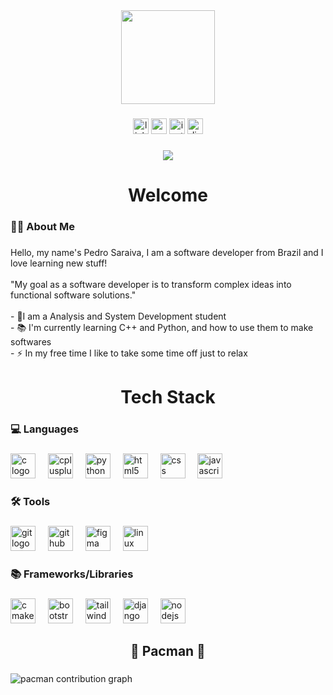 <div align="center">
  <img height="150" src="https://media0.giphy.com/media/v1.Y2lkPTc5MGI3NjExYTd3YjF4ajQxMmlnemJ3MTcwN29mNjNqdnh6eTVrdGw1dXhmdmE1NCZlcD12MV9pbnRlcm5hbF9naWZfYnlfaWQmY3Q9cw/tDvEk3GD2ozbFJlRU4/giphy.gif"  />
</div>

###

<div align="center">
  <a href="https://www.linkedin.com/in/pedro-gs"><img src="https://img.shields.io/static/v1?message=LinkedIn&logo=linkedin&label=&color=0077B5&logoColor=white&labelColor=&style=for-the-badge" height="25" alt="linkedin logo"  /></a>
  <a href="mailto:pedro.gs.061@gmail.com"><img src="https://img.shields.io/static/v1?message=Gmail&logo=gmail&label=&color=D14836&logoColor=white&labelColor=&style=for-the-badge" height="25" alt="gmail logo"  /></a>
  <a href="https://www.instagram.com/peupx_"><img src="https://img.shields.io/static/v1?message=Instagram&logo=instagram&label=&color=E4405F&logoColor=white&labelColor=&style=for-the-badge" height="25" alt="instagram logo"  /></a>
  <a href="https://discordapp.com/users/558671345110745108"><img src="https://img.shields.io/static/v1?message=Discord&logo=discord&label=&color=7289DA&logoColor=white&labelColor=&style=for-the-badge" height="25" alt="discord logo"  /></a>
</div>

###

<div align="center">
  <img src="https://visitor-badge.laobi.icu/badge?page_id=Peupx.Peupx&"  />
</div>

###

<h1 align="center">Welcome</h1>

###

<h3 align="left">👩‍💻 About Me</h3>

###

<p align="left">Hello, my name's Pedro Saraiva, I am a software developer from Brazil and I love learning new stuff!<br><br>"My goal as a software developer is to transform complex ideas into functional software solutions."<br><br>- 📙I am a Analysis and System Development student<br>- 📚 I'm currently learning C++ and Python, and how to use them to make softwares<br>- ⚡ In my free time I like to take some time off just to relax</p>

###

<h1 align="center">Tech Stack</h1>

###

<h3 align="left">💻 Languages</h3>

###

<div align="left">
  <img src="https://skillicons.dev/icons?i=c" height="40" alt="c logo"  />
  <img width="12" />
  <img src="https://skillicons.dev/icons?i=cpp" height="40" alt="cplusplus logo"  />
  <img width="12" />
  <img src="https://skillicons.dev/icons?i=py" height="40" alt="python logo"  />
  <img width="12" />
  <img src="https://skillicons.dev/icons?i=html" height="40" alt="html5 logo"  />
  <img width="12" />
  <img src="https://skillicons.dev/icons?i=css" height="40" alt="css logo"  />
  <img width="12" />
  <img src="https://skillicons.dev/icons?i=js" height="40" alt="javascript logo"  />
</div>

###

<h3 align="left">🛠️ Tools</h3>

###

<div align="left">
  <img src="https://skillicons.dev/icons?i=git" height="40" alt="git logo"  />
  <img width="12" />
  <img src="https://skillicons.dev/icons?i=github" height="40" alt="github logo"  />
  <img width="12" />
  <img src="https://skillicons.dev/icons?i=figma" height="40" alt="figma logo"  />
  <img width="12" />
  <img src="https://skillicons.dev/icons?i=linux" height="40" alt="linux logo"  />
</div>

###

<h3 align="left">📚 Frameworks/Libraries</h3>

###

<div align="left">
  <img src="https://skillicons.dev/icons?i=cmake" height="40" alt="cmake logo"  />
  <img width="12" />
  <img src="https://skillicons.dev/icons?i=bootstrap" height="40" alt="bootstrap logo"  />
  <img width="12" />
  <img src="https://skillicons.dev/icons?i=tailwind" height="40" alt="tailwindcss logo"  />
  <img width="12" />
  <img src="https://skillicons.dev/icons?i=django" height="40" alt="django logo"  />
  <img width="12" />
  <img src="https://skillicons.dev/icons?i=nodejs" height="40" alt="nodejs logo"  />
</div>

###

<h2 align="center">👻 Pacman 👻</h2>

###

<picture>
  <source media="(prefers-color-scheme: dark)" srcset="https://raw.githubusercontent.com/Peupx/Peupx/output/pacman-contribution-graph-dark.svg">
  <source media="(prefers-color-scheme: light)" srcset="https://raw.githubusercontent.com/Peupx/Peupx/output/pacman-contribution-graph.svg">
  <img alt="pacman contribution graph" src="https://raw.githubusercontent.com/Peupx/Peupx/output/pacman-contribution-graph.svg">
</picture>

###
